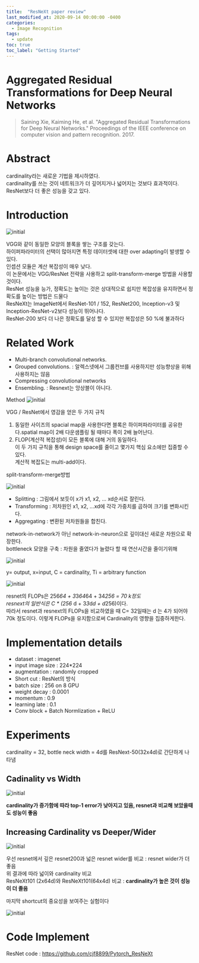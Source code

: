 ```yaml
---
title:  "ResNeXt paper review"
last_modified_at: 2020-09-14 00:00:00 -0400
categories: 
  - Image Recognition
tags:
  - update
toc: true
toc_label: "Getting Started"
---
```


# Aggregated Residual Transformations for Deep Neural Networks
> Saining Xie, Kaiming He, et al. "Aggregated Residual Transformations for Deep Neural Networks." Proceedings of the IEEE conference on computer vision and pattern recognition. 2017.

# Abstract
cardinality라는 새로운 기법을 제시하였다. <br>
cardinality를 쓰는 것이 네트워크가 더 깊어지거나 넓어지는 것보다 효과적이다.<br>
ResNet보다 더 좋은 성능을 갖고 있다.

# Introduction

![initial](https://user-images.githubusercontent.com/53032349/93086132-9ebcea00-f6d1-11ea-81a8-c8807a9c3276.png)

VGG와 같이 동일한 모양의 블록을 쌓는 구조를 갖는다.<br>
하이퍼파라미터의 선택이 많아지면 특정 데이터셋에 대한 over adapting이 발생할 수 있다.<br>
인셉션 모듈은 계산 복잡성이 매우 낮다.<br>
이 논문에서는 VGG/ResNet 전략을 사용하고 split-transform-merge 방법을 사용할 것이다.<br>
ResNet 성능을 능가, 정확도는 높이는 것은 상대적으로 쉽지만 복잡성을 유지하면서 정확도를 높이는 방법은 드물다<br>
ResNeXt는 ImageNet에서 ResNet-101 / 152, ResNet200, Inception-v3 및 Inception-ResNet-v2보다 성능이 뛰어나다.<br>
ResNet-200 보다 더 나은 정확도를 달성 할 수 있지만 복잡성은 50 %에 불과하다

# Related Work
* Multi-branch convolutional networks.
* Grouped convolutions. : 알렉스넷에서 그룹컨브를 사용하지만 성능향상을 위해 사용하지는 않음
* Compressing convolutional networks
* Ensembling. : Resnext는 앙상블이 아니다.

Method
![initial](https://user-images.githubusercontent.com/53032349/93086188-b3997d80-f6d1-11ea-99f0-4ee31aa948aa.png)

VGG / ResNet에서 영감을 얻은 두 가지 규칙
1. 동일한 사이즈의 spacial map을 사용한다면 블록은 하이퍼파라미터를 공유한다.spatial map이 2배 다운샘플링 될 때마다 폭이 2배 늘어난다.<br>
2. FLOP(계산적 복잡성)이 모든 블록에 대해 거의 동일하다.<br>
이 두 가지 규칙을 통해 design space를 줄이고 몇가지 핵심 요소에만 집중할 수 있다.<br>
계산적 복잡도는  multi-add이다.

split-transform-merge방법

![initial](https://user-images.githubusercontent.com/53032349/93086789-9c0ec480-f6d2-11ea-9bdb-1a08a0b5b4ad.png)

* Splitting : 그림에서 보듯이 x가 x1, x2, ... xd순서로 잘린다.
* Transforming : 저차원인  x1, x2, ...xd에 각각 가중치를 곱하여 크기를 변화시킨다.
* Aggregating : 변환된 저차원들을 합친다.

network-in-network가 아닌 network-in-neuron으로 깊이대신 새로운 차원으로 확장한다. <br>
bottleneck 모양을 구축 : 차원을 줄였다가 늘렸다 할 때 연산시간을 줄이기위해

![initial](https://user-images.githubusercontent.com/53032349/93086874-be084700-f6d2-11ea-9f43-dc05661d61ce.png)

y= output, x=input, C = cardinality, Ti = arbitrary function

![initial](https://user-images.githubusercontent.com/53032349/93086963-ded09c80-f6d2-11ea-8535-259f4bc946e0.png)

resnet의 FLOPs은 256*64 + 3*3*64*64 + 34*256 = 70 k정도<br>
resnext의 일반식은  C * (256* d + 3*3*d*d + d*256)이다.<br>
따라서 resnet과 resnext의 FLOPs을 비교하였을 때 C= 32일때는 d 는 4가 되어야 70k 정도이다. 이렇게 FLOPs을 유지함으로써 Cardinality의 영향을 집중하게한다.


# Implementation details
* dataset : imagenet
* input image size : 224*224
* augmentation : randomly cropped
* Short cut : ResNet의 방식
* batch size : 256 on 8 GPU
* weight decay : 0.0001
* momentum : 0.9
* learning late : 0.1
* Conv block + Batch Normlization + ReLU

# Experiments

cardinality = 32, bottle neck width = 4d를 ResNext-50(32x4d)로 간단하게 나타냄 <br>
## Cadinality vs Width

![initial](https://user-images.githubusercontent.com/53032349/93087148-20f9de00-f6d3-11ea-9dd2-1c4eba55ea6b.png)

**cardinality가 증가함에 따라 top-1 error가 낮아지고 있음, resnet과 비교해 보았을때도 성능이 좋음**

## Increasing Cardinality vs Deeper/Wider

![initial](https://user-images.githubusercontent.com/53032349/93087228-3cfd7f80-f6d3-11ea-9c94-2c88cfb358a2.png)

우선 resnet에서 깊은 resnet200과 넓은 resnet wider를 비교 : resnet wider가 더 좋음<br>
위 결과에 따라 넓이와 cardinality 비교<br>
ResNeXt101 (2x64d)와 ResNeXt101(64x4d) 비교 : **cardinality가 높은 것이 성능이 더 졸음**<br>

마지막 shortcut의 중요성을 보여주는 실험이다

![initial](https://user-images.githubusercontent.com/53032349/93087291-51417c80-f6d3-11ea-8397-d428a04dea15.png)

# Code Implement
ResNet code : https://github.com/cjf8899/Pytorch_ResNeXt



















